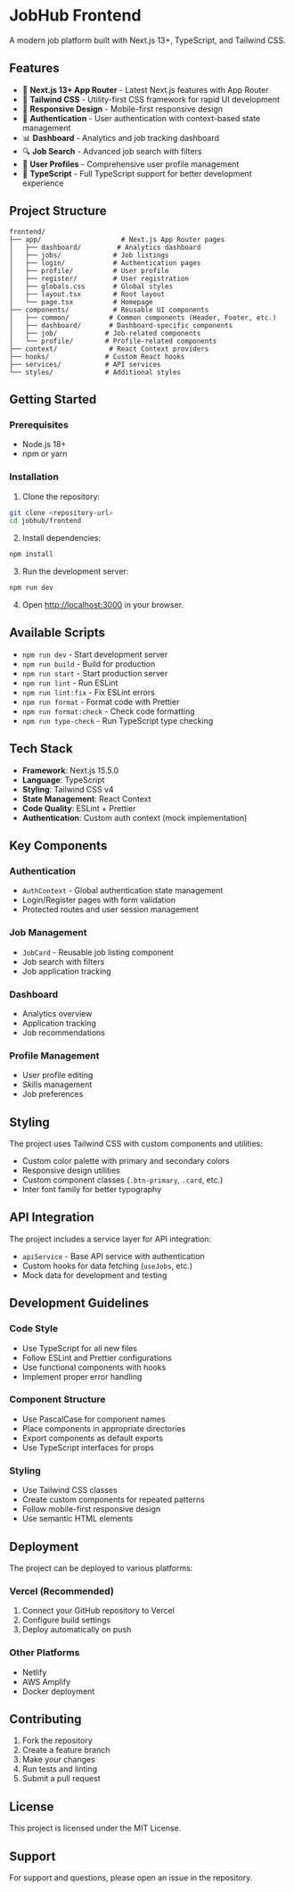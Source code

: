 # JobHub Frontend

A modern job platform built with Next.js 13+, TypeScript, and Tailwind CSS.

## Features

- 🚀 **Next.js 13+ App Router** - Latest Next.js features with App Router
- 🎨 **Tailwind CSS** - Utility-first CSS framework for rapid UI development
- 📱 **Responsive Design** - Mobile-first responsive design
- 🔐 **Authentication** - User authentication with context-based state management
- 📊 **Dashboard** - Analytics and job tracking dashboard
- 🔍 **Job Search** - Advanced job search with filters
- 👤 **User Profiles** - Comprehensive user profile management
- 🎯 **TypeScript** - Full TypeScript support for better development experience

## Project Structure

```
frontend/
├── app/                    # Next.js App Router pages
│   ├── dashboard/         # Analytics dashboard
│   ├── jobs/             # Job listings
│   ├── login/            # Authentication pages
│   ├── profile/          # User profile
│   ├── register/         # User registration
│   ├── globals.css       # Global styles
│   ├── layout.tsx        # Root layout
│   └── page.tsx          # Homepage
├── components/           # Reusable UI components
│   ├── common/          # Common components (Header, Footer, etc.)
│   ├── dashboard/       # Dashboard-specific components
│   ├── job/            # Job-related components
│   └── profile/        # Profile-related components
├── context/             # React Context providers
├── hooks/              # Custom React hooks
├── services/           # API services
└── styles/             # Additional styles
```

## Getting Started

### Prerequisites

- Node.js 18+ 
- npm or yarn

### Installation

1. Clone the repository:
```bash
git clone <repository-url>
cd jobhub/frontend
```

2. Install dependencies:
```bash
npm install
```

3. Run the development server:
```bash
npm run dev
```

4. Open [http://localhost:3000](http://localhost:3000) in your browser.

## Available Scripts

- `npm run dev` - Start development server
- `npm run build` - Build for production
- `npm run start` - Start production server
- `npm run lint` - Run ESLint
- `npm run lint:fix` - Fix ESLint errors
- `npm run format` - Format code with Prettier
- `npm run format:check` - Check code formatting
- `npm run type-check` - Run TypeScript type checking

## Tech Stack

- **Framework**: Next.js 15.5.0
- **Language**: TypeScript
- **Styling**: Tailwind CSS v4
- **State Management**: React Context
- **Code Quality**: ESLint + Prettier
- **Authentication**: Custom auth context (mock implementation)

## Key Components

### Authentication
- `AuthContext` - Global authentication state management
- Login/Register pages with form validation
- Protected routes and user session management

### Job Management
- `JobCard` - Reusable job listing component
- Job search with filters
- Job application tracking

### Dashboard
- Analytics overview
- Application tracking
- Job recommendations

### Profile Management
- User profile editing
- Skills management
- Job preferences

## Styling

The project uses Tailwind CSS with custom components and utilities:

- Custom color palette with primary and secondary colors
- Responsive design utilities
- Custom component classes (`.btn-primary`, `.card`, etc.)
- Inter font family for better typography

## API Integration

The project includes a service layer for API integration:

- `apiService` - Base API service with authentication
- Custom hooks for data fetching (`useJobs`, etc.)
- Mock data for development and testing

## Development Guidelines

### Code Style
- Use TypeScript for all new files
- Follow ESLint and Prettier configurations
- Use functional components with hooks
- Implement proper error handling

### Component Structure
- Use PascalCase for component names
- Place components in appropriate directories
- Export components as default exports
- Use TypeScript interfaces for props

### Styling
- Use Tailwind CSS classes
- Create custom components for repeated patterns
- Follow mobile-first responsive design
- Use semantic HTML elements

## Deployment

The project can be deployed to various platforms:

### Vercel (Recommended)
1. Connect your GitHub repository to Vercel
2. Configure build settings
3. Deploy automatically on push

### Other Platforms
- Netlify
- AWS Amplify
- Docker deployment

## Contributing

1. Fork the repository
2. Create a feature branch
3. Make your changes
4. Run tests and linting
5. Submit a pull request

## License

This project is licensed under the MIT License.

## Support

For support and questions, please open an issue in the repository.
